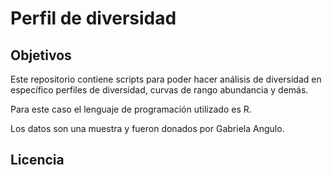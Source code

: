 # Perfil de diversidad


## Objetivos
Este repositorio contiene scripts
para poder hacer análisis de diversidad en
específico perfiles de diversidad, curvas de rango abundancia y demás.

Para este caso el lenguaje de programación utilizado es R.

Los datos son una muestra y fueron donados por Gabriela Angulo.

## Licencia


